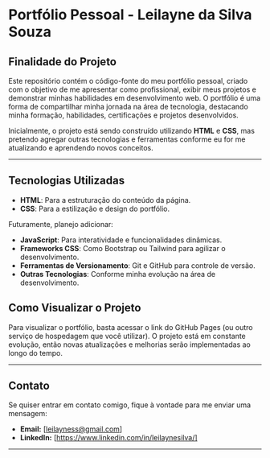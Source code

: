 # Portfólio Pessoal - Leilayne da Silva Souza

## Finalidade do Projeto
Este repositório contém o código-fonte do meu portfólio pessoal, criado com o objetivo de me apresentar como profissional, exibir meus projetos e demonstrar minhas habilidades em desenvolvimento web. O portfólio é uma forma de compartilhar minha jornada na área de tecnologia, destacando minha formação, habilidades, certificações e projetos desenvolvidos.

Inicialmente, o projeto está sendo construído utilizando **HTML** e **CSS**, mas pretendo agregar outras tecnologias e ferramentas conforme eu for me atualizando e aprendendo novos conceitos.

---

## Tecnologias Utilizadas
- **HTML**: Para a estruturação do conteúdo da página.
- **CSS**: Para a estilização e design do portfólio.

Futuramente, planejo adicionar:
- **JavaScript**: Para interatividade e funcionalidades dinâmicas.
- **Frameworks CSS**: Como Bootstrap ou Tailwind para agilizar o desenvolvimento.
- **Ferramentas de Versionamento**: Git e GitHub para controle de versão.
- **Outras Tecnologias**: Conforme minha evolução na área de desenvolvimento.


## Como Visualizar o Projeto
Para visualizar o portfólio, basta acessar o link do GitHub Pages (ou outro serviço de hospedagem que você utilizar). O projeto está em constante evolução, então novas atualizações e melhorias serão implementadas ao longo do tempo.

---

## Contato
Se quiser entrar em contato comigo, fique à vontade para me enviar uma mensagem:
- **Email:** [leilayness@gmail.com]
- **LinkedIn:** [https://www.linkedin.com/in/leilaynesilva/]

---
